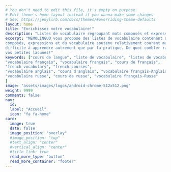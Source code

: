 ```yaml
---
# You don't need to edit this file, it's empty on purpose.
# Edit theme's home layout instead if you wanna make some changes
# See: https://jekyllrb.com/docs/themes/#overriding-theme-defaults
layout: home
title: "Enrichissez votre vocabulaire!"
description: "Listes de vocabulaire regroupant mots composés et expressions courantes difficile à apprendre autrement que par la pratique."
excerpt: "MEMOLINGUO vous propose des listes de vocabulaire contenant des mots
composés, expressions et du vocabulaire soutenu relativement courant mais
difficile à apprendre autrement que par la pratique. De quoi combler rapidement
vos petites lacunes!"
keywords: ["cours de langue", "liste de vocabulaire", "listes de vocabulaire",
"vocabulaire français", "vocabulaire français", "cours de français",
"french vocabulary", "french courses",
"vocabulaire anglais", "cours d'anglais", "vocabulaire français-Anglais",
"vocabulaire russe", "cours de russe", "vocabulaire français-Russe"
]
image: "assets/images/logos/android-chrome-512x512.png"
weight: 9999
comments: false
nav:
  id:
  label: "Accueil"
  icon: "fa fa-home"
card:
  image: true
  date: false
  image_position: "overlay"
  #image_position: "top"
  #text_align: "center"
  #vertical_align: "center"
  #title_link: true
  read_more_type: "button"
  read_more_container: "footer"
---
```

